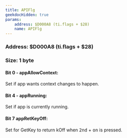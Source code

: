 ```yaml
---
title: APIFlg
geekdocHidden: true
params:
    address: $D000A8 (ti.flags + $28)
    name: APIFlg
---
```


### Address: $D000A8 (ti.flags + $28)

### Size: 1 byte

#### Bit 0 - appAllowContext:
Set if app wants context changes to happen.

#### Bit 4 - appRunning:
Set if app is currently running.

#### Bit 7 appRetKeyOff:
Set for GetKey to return kOff when <kbd>2nd</kbd> + <kbd>on</kbd> is pressed.
